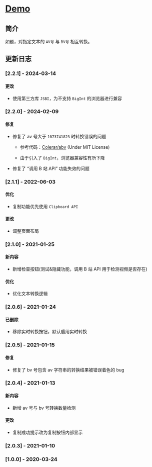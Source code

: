 # <!-- prettier-ignore -->[Demo](https://lchz&#104;3473.github.io/av2bv/index 'AV号与BV号转换器')

## 简介

如题，对指定文本的 `AV号` 与 `BV号` 相互转换。

## 更新日志

### [2.2.1] - 2024-03-14

#### 更改

- 使用第三方库 `JSBI`，为不支持 `BigInt` 的浏览器进行兼容

### [2.2.0] - 2024-02-09

#### 修复

- 修复了 av 号大于 `1073741823` 时转换错误的问题

  - 参考代码：[Colerar/abv](https://github.com/Colerar/abv/blob/main/src/lib.rs) (Under MIT License)

  - 由于引入了 `BigInt`，浏览器兼容性有所下降

- 修复了 “调用 B 站 API” 功能失效的问题

### [2.1.1] - 2022-06-03

#### 优化

- 复制功能优先使用 `Clipboard API`

#### 更改

- 调整页面布局

### [2.1.0] - 2021-01-25

#### 新内容

- 新增检查按钮(测试&隐藏功能，调用 B 站 API 用于检测视频是否存在)

#### 优化

- 优化文本转换逻辑

### [2.0.6] - 2021-01-24

#### 已删除

- 移除实时转换按钮，默认启用实时转换

### [2.0.5] - 2021-01-15

#### 修复

- 修复了 bv 号包含 av 字符串的转换结果被错误着色的 bug

### [2.0.4] - 2021-01-13

#### 新内容

- 新增 av 号与 bv 号转换数量检测

#### 更改

- 复制成功提示改为复制按钮内部显示

### [2.0.3] - 2021-01-10

### [1.0.0] - 2020-03-24
